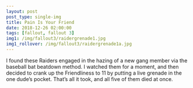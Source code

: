 ```yaml
---
layout: post
post_type: single-img
title: Pain Is Your Friend
date: 2018-12-26 02:00:00
tags: [fallout, fallout 3]
img1: /img/fallout3/raidergrenade1.jpg
img1_rollover: /img/fallout3/raidergrenade1a.jpg
---
```

I found these Raiders engaged in the hazing of a new gang member via the baseball bat beatdown method. I watched them for a moment, and then decided to crank up the Friendliness to 11 by putting a live grenade in the one dude’s pocket. That’s all it took, and all five of them died at once.
